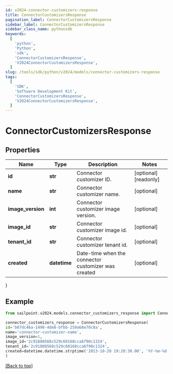 ```yaml
---
id: v2024-connector-customizers-response
title: ConnectorCustomizersResponse
pagination_label: ConnectorCustomizersResponse
sidebar_label: ConnectorCustomizersResponse
sidebar_class_name: pythonsdk
keywords:
  [
    'python',
    'Python',
    'sdk',
    'ConnectorCustomizersResponse',
    'V2024ConnectorCustomizersResponse',
  ]
slug: /tools/sdk/python/v2024/models/connector-customizers-response
tags:
  [
    'SDK',
    'Software Development Kit',
    'ConnectorCustomizersResponse',
    'V2024ConnectorCustomizersResponse',
  ]
---
```


# ConnectorCustomizersResponse

## Properties

| Name | Type | Description | Notes |
| --- | --- | --- | --- |
| **id** | **str** | Connector customizer ID. | [optional] [readonly] |
| **name** | **str** | Connector customizer name. | [optional] |
| **image_version** | **int** | Connector customizer image version. | [optional] |
| **image_id** | **str** | Connector customizer image id. | [optional] |
| **tenant_id** | **str** | Connector customizer tenant id. | [optional] |
| **created** | **datetime** | Date-time when the connector customizer was created | [optional] |

}

## Example

```python
from sailpoint.v2024.models.connector_customizers_response import ConnectorCustomizersResponse

connector_customizers_response = ConnectorCustomizersResponse(
id='b07dc46a-1498-4de8-bfbb-259a68e70c8a',
name='connector-customizer-name',
image_version=1,
image_id='2c91808568c529c60168cca6f90c1324',
tenant_id='2c91808568c529c60168cca6f90c1324',
created=datetime.datetime.strptime('2013-10-20 19:20:30.00', '%Y-%m-%d %H:%M:%S.%f')
)

```

[[Back to top]](#)
